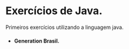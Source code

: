# Exercícios de Java.
Primeiros exercícios utilizando a linguagem java.
- <h4> 
  Generation Brasil.
</h4>
